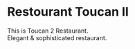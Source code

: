# Restourant Toucan II

This is Toucan 2 Restaurant. <br>
Elegant & sophisticated restaurant.<br>








